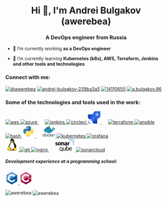 <h1 align="center">Hi 👋, I'm Andrei Bulgakov (awerebea)</h1>
<h3 align="center">A DevOps engineer from Russia</h3>

- 🔭 I’m currently working **as a DevOps engineer**

- 🌱 I’m currently learning **Kubernetes (k8s), AWS, Terraform, Jenkins and other tools and technologies**

<!-- - :mortar_board: Education:
  - February 2021 – March 2021. Andersen Lab, online, DevOps training course.
  - April 2020 – May 2021. [School-21](https://21-school.ru/), Kazan, School of programming, ["Ecole-42"](https://42.fr/en/homepage/) branch in Russia.
  - September 2003 – June 2008. [Togliatti State University](https://www.tltsu.ru/), Specialist, Industrial and Civil Construction. -->

<h3 align="left">Connect with me:</h3>
<p align="left">
<a href="https://t.me/awerebea" target="blank"><img align="center" src="https://www.vectorlogo.zone/logos/telegram/telegram-icon.svg" alt="@awerebea" height="40" width="40" /></a>
<a href="https://linkedin.com/in/andrei-bulgakov-239ba3a5" target="blank"><img align="center" src="https://raw.githubusercontent.com/rahuldkjain/github-profile-readme-generator/master/src/images/icons/Social/linked-in-alt.svg" alt="andrei-bulgakov-239ba3a5" height="30" width="40" /></a>
<a href="https://stackoverflow.com/users/14110650" target="blank"><img align="center" src="https://raw.githubusercontent.com/rahuldkjain/github-profile-readme-generator/master/src/images/icons/Social/stack-overflow.svg" alt="14110650" height="30" width="40" /></a>
<a href="https://fb.com/a.bulgakov.86" target="blank"><img align="center" src="https://raw.githubusercontent.com/rahuldkjain/github-profile-readme-generator/master/src/images/icons/Social/facebook.svg" alt="a.bulgakov.86" height="30" width="40" /></a>
<!-- <a href="https://twitter.com/cobblestone_tlt" target="blank"><img align="center" src="https://raw.githubusercontent.com/rahuldkjain/github-profile-readme-generator/master/src/images/icons/Social/twitter.svg" alt="cobblestone_tlt" height="30" width="40" /></a> -->
<!-- <a href="https://instagram.com/awerebea" target="blank"><img align="center" src="https://raw.githubusercontent.com/rahuldkjain/github-profile-readme-generator/master/src/images/icons/Social/instagram.svg" alt="awerebea" height="30" width="40" /></a> -->
<!-- <a href="https://dev.to/awerebea" target="blank"><img align="center" src="https://cdn.jsdelivr.net/npm/simple-icons@3.0.1/icons/dev-dot-to.svg" alt="awerebea" height="30" width="40" /></a> -->
</p>

<h3 align="left">Some of the technologies and tools used in the work:</h3>
<!-- <h5 align="left">Cloud providers:</h5> -->
<a href="https://aws.amazon.com" target="_blank"> <img src="https://www.vectorlogo.zone/logos/amazon_aws/amazon_aws-icon.svg" alt="aws" width="40" height="40"/> </a>
<a href="https://azure.microsoft.com/en-in/" target="_blank"> <img src="https://www.vectorlogo.zone/logos/microsoft_azure/microsoft_azure-icon.svg" alt="azure" width="40" height="40"/> </a>
<!-- <a href="https://cloud.google.com" target="_blank"> <img src="https://www.vectorlogo.zone/logos/google_cloud/google_cloud-icon.svg" alt="gcp" width="40" height="40"/> </a> -->
&nbsp;&nbsp;&nbsp;&nbsp;
<!-- <h5 align="left">CI/CD:</h5> -->
<a href="https://www.jenkins.io" target="_blank"> <img src="https://www.vectorlogo.zone/logos/jenkins/jenkins-icon.svg" alt="jenkins" width="40" height="40"/> </a>
<a href="https://circleci.com" target="_blank"> <img src="https://www.vectorlogo.zone/logos/circleci/circleci-icon.svg" alt="circleci" width="40" height="40"/> </a>
<a href="https://azure.microsoft.com/en-us/services/devops/pipelines/" target="_blank"> <img src="https://github.com/awerebea/awerebea/blob/main/logos/azure_pipelines.png" alt="azure pipelines" width="40" height="40"/> </a>
&nbsp;&nbsp;&nbsp;&nbsp;
<!-- </br><h5 align="left">Scripting and automation:</h5> -->
<a href="https://www.terraform.io/" target="_blank"> <img src="https://www.datocms-assets.com/2885/1620155116-brandhcterraformverticalcolor.svg" alt="terraform" width="39" height="40"/> </a>
<a href="https://www.ansible.com/" target="_blank"> <img src="https://www.vectorlogo.zone/logos/ansible/ansible-icon.svg" alt="ansible" width="40" height="40"/> </a>
<a href="https://www.gnu.org/software/bash/" target="_blank"> <img src="https://www.vectorlogo.zone/logos/gnu_bash/gnu_bash-icon.svg" alt="bash" width="40" height="40"/> </a>
<a href="https://www.python.org" target="_blank"> <img src="https://raw.githubusercontent.com/devicons/devicon/master/icons/python/python-original.svg" alt="python" width="40" height="40"/> </a>
&nbsp;&nbsp;&nbsp;&nbsp;
<!-- </br><h5 align="left">Containerization and orchestration:</h5> -->
<a href="https://www.docker.com/" target="_blank"> <img src="https://raw.githubusercontent.com/devicons/devicon/master/icons/docker/docker-original-wordmark.svg" alt="docker" width="40" height="40"/> </a>
<a href="https://kubernetes.io" target="_blank"> <img src="https://www.vectorlogo.zone/logos/kubernetes/kubernetes-icon.svg" alt="kubernetes" width="40" height="40"/> </a>
<!-- <a href="https://prometheus.io/" target="_blank"> <img src="https://www.vectorlogo.zone/logos/prometheusio/prometheusio-icon.svg" alt="prometheus" width="40" height="40"/> </a> -->
<a href="https://grafana.com" target="_blank"> <img src="https://www.vectorlogo.zone/logos/grafana/grafana-icon.svg" alt="grafana" width="40" height="40"/> </a>
<br/>
<!-- </br><h5 align="left">Administration and other:</h5> -->
<a href="https://www.linux.org/" target="_blank"> <img src="https://raw.githubusercontent.com/devicons/devicon/master/icons/linux/linux-original.svg" alt="linux" width="40" height="40"/> </a>
<a href="https://git-scm.com/" target="_blank"> <img src="https://www.vectorlogo.zone/logos/git-scm/git-scm-icon.svg" alt="git" width="40" height="40"/> </a>
<a href="https://www.nginx.com" target="_blank"> <img src="https://www.vectorlogo.zone/logos/nginx/nginx-icon.svg" alt="nginx" width="40" height="40"/> </a>
&nbsp;&nbsp;&nbsp;&nbsp;
<!-- </br><h5 align="left">Static code analysis:</h5> -->
<a href="https://www.sonarqube.org/" target="_blank"> <img src="https://github.com/awerebea/awerebea/blob/main/logos/sonarqube.png" alt="sonarqube" width="61" height="40"/> </a>
<a href="https://sonarcloud.io/" target="_blank"> <img src="https://sonarcloud.io/images/sonarcloud-logo-black.svg" alt="sonarcloud" width="110" height="40"/> </a>
<h5 align="left">Development experience at a programming school:</h5>
<a href="https://www.cprogramming.com/" target="_blank"> <img src="https://raw.githubusercontent.com/devicons/devicon/master/icons/c/c-original.svg" alt="c" width="40" height="40"/> </a>
<a href="https://www.w3schools.com/cpp/" target="_blank"> <img src="https://raw.githubusercontent.com/devicons/devicon/master/icons/cplusplus/cplusplus-original.svg" alt="cplusplus" width="40" height="40"/> </a>

<p><img align="left" src="https://github-readme-stats.vercel.app/api/top-langs?username=awerebea&show_icons=true&theme=gruvbox&locale=en&layout=compact" alt="awerebea" /></p>

<p>&nbsp;<img align="center" src="https://github-readme-stats.vercel.app/api?username=awerebea&show_icons=true&theme=gruvbox&cache_seconds=1800&locale=en" alt="awerebea" /></p>
